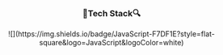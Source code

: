 <h3 align="center">🔎Tech Stack🔍</h3>

<p align="center"> 
  ![](https://img.shields.io/badge/JavaScript-F7DF1E?style=flat-square&logo=JavaScript&logoColor=white) </p>
<!--
**godkor200/godkor200** is a ✨ _special_ ✨ repository because its `README.md` (this file) appears on your GitHub profile.

Here are some ideas to get you started:

- 🔭 I’m currently working on ...
- 🌱 I’m currently learning ...
- 👯 I’m looking to collaborate on ...
- 🤔 I’m looking for help with ...
- 💬 Ask me about ...
- 📫 How to reach me: ...
- 😄 Pronouns: ...
- ⚡ Fun fact: ...
-->
